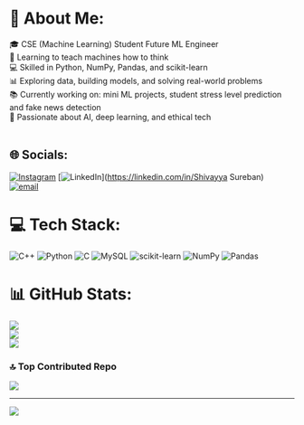 # 💫 About Me:
🎓 CSE (Machine Learning) Student  Future ML Engineer<br>🧠 Learning to teach machines how to think<br>💻 Skilled in Python, NumPy, Pandas, and scikit-learn<br>📊 Exploring data, building models, and solving real-world problems<br>📚 Currently working on: mini ML projects, student stress level prediction and fake news detection<br>🌱 Passionate about AI, deep learning, and ethical tech<br><br>


## 🌐 Socials:
[![Instagram](https://img.shields.io/badge/Instagram-%23E4405F.svg?logo=Instagram&logoColor=white)](https://instagram.com/shivayya_s_) [![LinkedIn](https://img.shields.io/badge/LinkedIn-%230077B5.svg?logo=linkedin&logoColor=white)](https://linkedin.com/in/Shivayya Sureban) [![email](https://img.shields.io/badge/Email-D14836?logo=gmail&logoColor=white)](mailto:shivayyassureban@gmail.com) 

# 💻 Tech Stack:
![C++](https://img.shields.io/badge/c++-%2300599C.svg?style=for-the-badge&logo=c%2B%2B&logoColor=white) ![Python](https://img.shields.io/badge/python-3670A0?style=for-the-badge&logo=python&logoColor=ffdd54) ![C](https://img.shields.io/badge/c-%2300599C.svg?style=for-the-badge&logo=c&logoColor=white) ![MySQL](https://img.shields.io/badge/mysql-4479A1.svg?style=for-the-badge&logo=mysql&logoColor=white) ![scikit-learn](https://img.shields.io/badge/scikit--learn-%23F7931E.svg?style=for-the-badge&logo=scikit-learn&logoColor=white) ![NumPy](https://img.shields.io/badge/numpy-%23013243.svg?style=for-the-badge&logo=numpy&logoColor=white) ![Pandas](https://img.shields.io/badge/pandas-%23150458.svg?style=for-the-badge&logo=pandas&logoColor=white)
# 📊 GitHub Stats:
![](https://github-readme-stats.vercel.app/api?username=shivayya03&theme=radical&hide_border=false&include_all_commits=false&count_private=false)<br/>
![](https://nirzak-streak-stats.vercel.app/?user=shivayya03&theme=radical&hide_border=false)<br/>
![](https://github-readme-stats.vercel.app/api/top-langs/?username=shivayya03&theme=radical&hide_border=false&include_all_commits=false&count_private=false&layout=compact)

### 🔝 Top Contributed Repo
![](https://github-contributor-stats.vercel.app/api?username=shivayya03&limit=5&theme=darcula&combine_all_yearly_contributions=true)

---
[![](https://visitcount.itsvg.in/api?id=shivayya03&icon=2&color=1)](https://visitcount.itsvg.in)

<!-- Proudly created with GPRM ( https://gprm.itsvg.in ) -->
